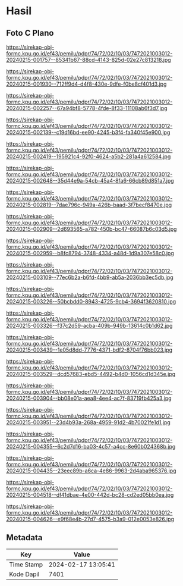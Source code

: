# Hasil

## Foto C Plano

https://sirekap-obj-formc.kpu.go.id/ef43/pemilu/pdpr/74/72/02/10/03/7472021003012-20240215-001757--85341b67-88cd-4143-825d-02e27c813218.jpg

https://sirekap-obj-formc.kpu.go.id/ef43/pemilu/pdpr/74/72/02/10/03/7472021003012-20240215-001930--712ff9d4-d4f8-430e-9dfe-f0be8cf401d3.jpg

https://sirekap-obj-formc.kpu.go.id/ef43/pemilu/pdpr/74/72/02/10/03/7472021003012-20240215-002257--67a94bf8-5778-4fde-8f33-11108ab6f3d7.jpg

https://sirekap-obj-formc.kpu.go.id/ef43/pemilu/pdpr/74/72/02/10/03/7472021003012-20240215-002139--c19d16bd-ee90-4245-b3f4-fa340f45e900.jpg

https://sirekap-obj-formc.kpu.go.id/ef43/pemilu/pdpr/74/72/02/10/03/7472021003012-20240215-002419--195921c4-92f0-4624-a5b2-281a4a612584.jpg

https://sirekap-obj-formc.kpu.go.id/ef43/pemilu/pdpr/74/72/02/10/03/7472021003012-20240215-002648--35d44e9a-54cb-45a4-8fa6-66cb89d851a7.jpg

https://sirekap-obj-formc.kpu.go.id/ef43/pemilu/pdpr/74/72/02/10/03/7472021003012-20240215-002819--7dae796c-949a-426b-baad-3f7becf8470e.jpg

https://sirekap-obj-formc.kpu.go.id/ef43/pemilu/pdpr/74/72/02/10/03/7472021003012-20240215-002909--2d693565-a782-450b-bc47-66087b6c03d5.jpg

https://sirekap-obj-formc.kpu.go.id/ef43/pemilu/pdpr/74/72/02/10/03/7472021003012-20240215-002959--b8fc8794-3748-4334-a48d-1d9a307e58c0.jpg

https://sirekap-obj-formc.kpu.go.id/ef43/pemilu/pdpr/74/72/02/10/03/7472021003012-20240215-003109--77ec6b2a-b6fd-4bb9-ab5a-2036bb3ec5db.jpg

https://sirekap-obj-formc.kpu.go.id/ef43/pemilu/pdpr/74/72/02/10/03/7472021003012-20240215-003226--50bcbdd0-8943-4725-9cb4-3694f3620810.jpg

https://sirekap-obj-formc.kpu.go.id/ef43/pemilu/pdpr/74/72/02/10/03/7472021003012-20240215-003326--f37c2d59-acba-409b-949b-13614c0b1d62.jpg

https://sirekap-obj-formc.kpu.go.id/ef43/pemilu/pdpr/74/72/02/10/03/7472021003012-20240215-003439--1e05d8dd-7776-4371-bdf2-8704f76bb023.jpg

https://sirekap-obj-formc.kpu.go.id/ef43/pemilu/pdpr/74/72/02/10/03/7472021003012-20240215-003529--dcd57683-ebd5-4492-b4d0-1056cd1d345e.jpg

https://sirekap-obj-formc.kpu.go.id/ef43/pemilu/pdpr/74/72/02/10/03/7472021003012-20240215-003904--bb08e01a-aea8-4ee4-ac7f-83719fb425a3.jpg

https://sirekap-obj-formc.kpu.go.id/ef43/pemilu/pdpr/74/72/02/10/03/7472021003012-20240215-003951--23d4b93a-268a-4959-91d2-4b70021fe1d1.jpg

https://sirekap-obj-formc.kpu.go.id/ef43/pemilu/pdpr/74/72/02/10/03/7472021003012-20240215-004355--6c2d7d16-ba03-4c57-a4cc-8e60b024368b.jpg

https://sirekap-obj-formc.kpu.go.id/ef43/pemilu/pdpr/74/72/02/10/03/7472021003012-20240215-004435--23eec89b-a6ca-4e86-9963-2d4aba965376.jpg

https://sirekap-obj-formc.kpu.go.id/ef43/pemilu/pdpr/74/72/02/10/03/7472021003012-20240215-004518--df41dbae-4e00-442d-bc28-cd2ed05bb0ea.jpg

https://sirekap-obj-formc.kpu.go.id/ef43/pemilu/pdpr/74/72/02/10/03/7472021003012-20240215-004626--e9f68e4b-27d7-4575-b3a9-012e0053e826.jpg


## Metadata

| Key        | Value               |
| ---------- | ------------------- |
| Time Stamp | 2024-02-17 13:05:41 |
| Kode Dapil | 7401                |



